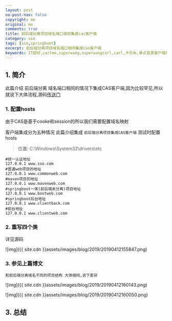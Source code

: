 ```yaml
---
layout: post
no-post-nav: false 
copyright: me
original: me
comments: true
title: 前后端分离项目域名端口相同集成cas客户端
category: sso
tags: [sso,springboot]
excerpt: 前后端分离项目域名端口相同集成cas客户端
keywords: IT超仔,carlme,superwang,superwangcarl,carl,卡尔米,单点登录客户端集成,cas,client,springboot,前后端分离
---
```


## 1. 简介

此篇介绍 前后端分离 域名端口相同的情况下集成CAS客户端,因为比较罕见,所以就说下大体流程,源码[传送门](https://github.com/SuperWangCarl/cas-client/tree/master/sso-client-springboot-back-web)

### 1. 配置hosts

由于CAS是基于cooke和session的所以我们需要配置域名映射

客户端集成分为五种情况 此篇介绍集成 `前后端分离项目集成CAS客户端`
测试时配置hosts

> 位置: C:\Windows\System32\drivers\etc

```shell
#统一认证地址
127.0.0.1 www.sso.com
#普通web项目的地址
127.0.0.1 www.commonweb.com
#maven项目的地址
127.0.0.1 www.mavenweb.com
#springboot一体(前后端未分离)项目地址
127.0.0.1 www.bootweb.com
#springboot后台地址
127.0.0.1 www.clientback.com
#前台地址
127.0.0.1 www.clientweb.com
```

### 2. 重写四个类

详见源码

![img]({{ site.cdn }}assets/images/blog/2019/20190412155847.png)

### 3. 参见上篇博文

`和前后端分离域名不同的项目结构 大体相同,说下差异`

![img]({{ site.cdn }}assets/images/blog/2019/20190412160143.png)

![img]({{ site.cdn }}assets/images/blog/2019/20190412160050.png)

## 3. 总结

